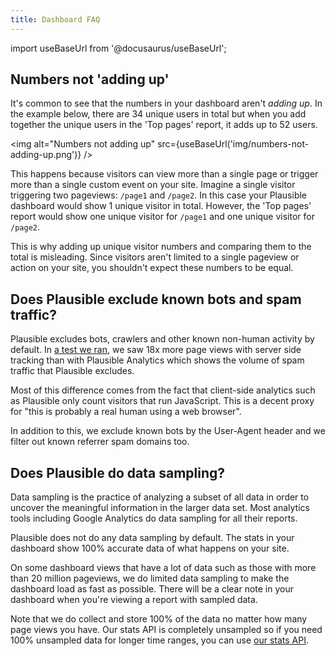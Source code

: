 ```yaml
---
title: Dashboard FAQ
---
```


import useBaseUrl from '@docusaurus/useBaseUrl';

## Numbers not 'adding up'

It's common to see that the numbers in your dashboard aren't _adding up_. In the example below, there are 34 unique users in total but when you add together the unique users in the 'Top pages' report, it adds up to 52 users.

<img alt="Numbers not adding up" src={useBaseUrl('img/numbers-not-adding-up.png')} />

This happens because visitors can view more than a single page or trigger more than a single custom event on your site. Imagine a single visitor triggering two pageviews: `/page1` and `/page2`. In this case your Plausible dashboard would show 1 unique visitor in total. However, the 'Top pages' report would show one unique visitor for `/page1` and one unique visitor for `/page2`.

This is why adding up unique visitor numbers and comparing them to the total is misleading. Since visitors aren't limited to a single pageview or action on your site, you shouldn't expect these numbers to be equal.

## Does Plausible exclude known bots and spam traffic?

Plausible excludes bots, crawlers and other known non-human activity by default. In [a test we ran](https://plausible.io/blog/server-log-analysis), we saw 18x more page views with server side tracking than with Plausible Analytics which shows the volume of spam traffic that Plausible excludes. 

Most of this difference comes from the fact that client-side analytics such as Plausible only count visitors that run JavaScript. This is a decent proxy for "this is probably a real human using a web browser". 

In addition to this, we exclude known bots by the User-Agent header and we filter out known referrer spam domains too.

## Does Plausible do data sampling?

Data sampling is the practice of analyzing a subset of all data in order to uncover the meaningful information in the larger data set. Most analytics tools including Google Analytics do data sampling for all their reports.

Plausible does not do any data sampling by default. The stats in your dashboard show 100% accurate data of what happens on your site.

On some dashboard views that have a lot of data such as those with more than 20 million pageviews, we do limited data sampling to make the dashboard load as fast as possible. There will be a clear note in your dashboard when you're viewing a report with sampled data.

Note that we do collect and store 100% of the data no matter how many page views you have. Our stats API is completely unsampled so if you need 100% unsampled data for longer time ranges, you can use [our stats API](stats-api.md).
